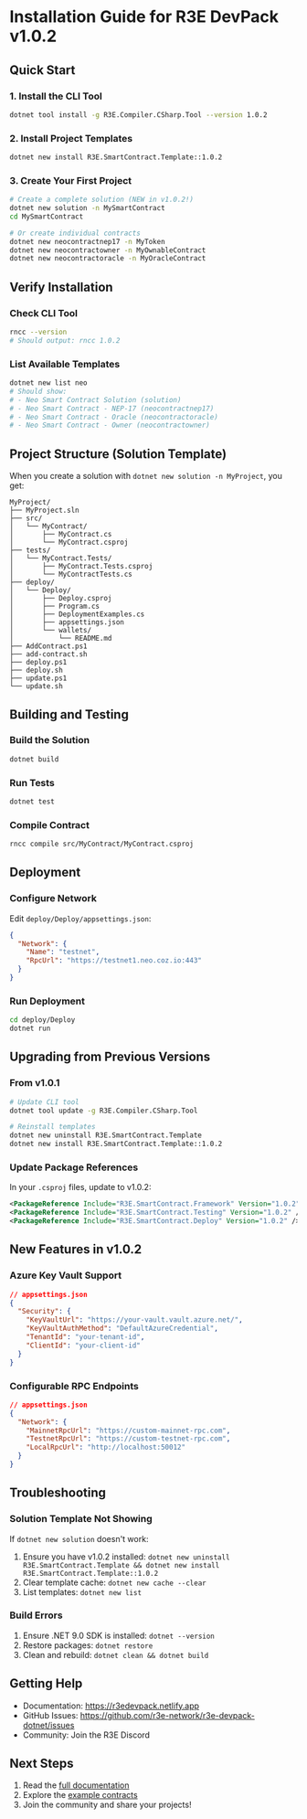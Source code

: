 # Installation Guide for R3E DevPack v1.0.2

## Quick Start

### 1. Install the CLI Tool
```bash
dotnet tool install -g R3E.Compiler.CSharp.Tool --version 1.0.2
```

### 2. Install Project Templates
```bash
dotnet new install R3E.SmartContract.Template::1.0.2
```

### 3. Create Your First Project
```bash
# Create a complete solution (NEW in v1.0.2!)
dotnet new solution -n MySmartContract
cd MySmartContract

# Or create individual contracts
dotnet new neocontractnep17 -n MyToken
dotnet new neocontractowner -n MyOwnableContract
dotnet new neocontractoracle -n MyOracleContract
```

## Verify Installation

### Check CLI Tool
```bash
rncc --version
# Should output: rncc 1.0.2
```

### List Available Templates
```bash
dotnet new list neo
# Should show:
# - Neo Smart Contract Solution (solution)
# - Neo Smart Contract - NEP-17 (neocontractnep17)
# - Neo Smart Contract - Oracle (neocontractoracle)
# - Neo Smart Contract - Owner (neocontractowner)
```

## Project Structure (Solution Template)

When you create a solution with `dotnet new solution -n MyProject`, you get:

```
MyProject/
├── MyProject.sln
├── src/
│   └── MyContract/
│       ├── MyContract.cs
│       └── MyContract.csproj
├── tests/
│   └── MyContract.Tests/
│       ├── MyContract.Tests.csproj
│       └── MyContractTests.cs
├── deploy/
│   └── Deploy/
│       ├── Deploy.csproj
│       ├── Program.cs
│       ├── DeploymentExamples.cs
│       ├── appsettings.json
│       └── wallets/
│           └── README.md
├── AddContract.ps1
├── add-contract.sh
├── deploy.ps1
├── deploy.sh
├── update.ps1
└── update.sh
```

## Building and Testing

### Build the Solution
```bash
dotnet build
```

### Run Tests
```bash
dotnet test
```

### Compile Contract
```bash
rncc compile src/MyContract/MyContract.csproj
```

## Deployment

### Configure Network
Edit `deploy/Deploy/appsettings.json`:
```json
{
  "Network": {
    "Name": "testnet",
    "RpcUrl": "https://testnet1.neo.coz.io:443"
  }
}
```

### Run Deployment
```bash
cd deploy/Deploy
dotnet run
```

## Upgrading from Previous Versions

### From v1.0.1
```bash
# Update CLI tool
dotnet tool update -g R3E.Compiler.CSharp.Tool

# Reinstall templates
dotnet new uninstall R3E.SmartContract.Template
dotnet new install R3E.SmartContract.Template::1.0.2
```

### Update Package References
In your `.csproj` files, update to v1.0.2:
```xml
<PackageReference Include="R3E.SmartContract.Framework" Version="1.0.2" />
<PackageReference Include="R3E.SmartContract.Testing" Version="1.0.2" />
<PackageReference Include="R3E.SmartContract.Deploy" Version="1.0.2" />
```

## New Features in v1.0.2

### Azure Key Vault Support
```json
// appsettings.json
{
  "Security": {
    "KeyVaultUrl": "https://your-vault.vault.azure.net/",
    "KeyVaultAuthMethod": "DefaultAzureCredential",
    "TenantId": "your-tenant-id",
    "ClientId": "your-client-id"
  }
}
```

### Configurable RPC Endpoints
```json
// appsettings.json
{
  "Network": {
    "MainnetRpcUrl": "https://custom-mainnet-rpc.com",
    "TestnetRpcUrl": "https://custom-testnet-rpc.com",
    "LocalRpcUrl": "http://localhost:50012"
  }
}
```

## Troubleshooting

### Solution Template Not Showing
If `dotnet new solution` doesn't work:
1. Ensure you have v1.0.2 installed: `dotnet new uninstall R3E.SmartContract.Template && dotnet new install R3E.SmartContract.Template::1.0.2`
2. Clear template cache: `dotnet new cache --clear`
3. List templates: `dotnet new list`

### Build Errors
1. Ensure .NET 9.0 SDK is installed: `dotnet --version`
2. Restore packages: `dotnet restore`
3. Clean and rebuild: `dotnet clean && dotnet build`

## Getting Help

- Documentation: https://r3edevpack.netlify.app
- GitHub Issues: https://github.com/r3e-network/r3e-devpack-dotnet/issues
- Community: Join the R3E Discord

## Next Steps

1. Read the [full documentation](https://r3edevpack.netlify.app)
2. Explore the [example contracts](https://github.com/r3e-network/r3e-devpack-dotnet/tree/r3e/examples)
3. Join the community and share your projects!